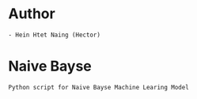 # Author
    - Hein Htet Naing (Hector)
# Naive Bayse 
    Python script for Naive Bayse Machine Learing Model
    
